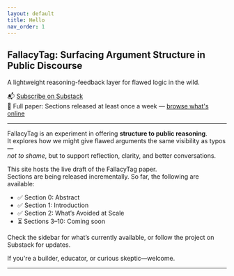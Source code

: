 ```yaml
---
layout: default
title: Hello
nav_order: 1
---
```


## FallacyTag: Surfacing Argument Structure in Public Discourse

A lightweight reasoning-feedback layer for flawed logic in the wild.

📬 [Subscribe on Substack](https://coherentdrift.substack.com)  
📄 Full paper: Sections released at least once a week — [browse what's online](/fallacytag/)

---

FallacyTag is an experiment in offering **structure to public reasoning**.  
It explores how we might give flawed arguments the same visibility as typos—  
*not to shame*, but to support reflection, clarity, and better conversations.

This site hosts the live draft of the FallacyTag paper.  
Sections are being released incrementally. So far, the following are available:

- ✅ Section 0: Abstract  
- ✅ Section 1: Introduction  
- ✅ Section 2: What’s Avoided at Scale  
- ⏳ Sections 3–10: Coming soon  

Check the sidebar for what’s currently available, or follow the project on Substack for updates.

If you're a builder, educator, or curious skeptic—welcome.

---
